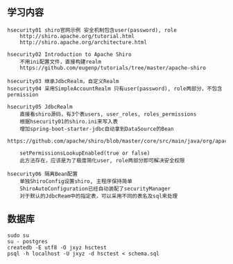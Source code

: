 ## 学习内容

    hsecurity01 shiro官网示例 安全机制包含user(password), role
        http://shiro.apache.org/tutorial.html
        http://shiro.apache.org/architecture.html
    
    hsecurity02 Introduction to Apache Shiro
        不用ini配置文件，直接构建realm
        https://github.com/eugenp/tutorials/tree/master/apache-shiro

    hsecurity03 继承JdbcRealm，自定义Realm
    hsecurity04 采用SimpleAccountRealm 只有user(password), role两部分，不包含permission

    hsecurity05 JdbcRealm
        直接看shiro源码，有3个表users, user_roles, roles_permissions
        根据hsecurity01的shiro.ini来写入表
        增加spring-boot-starter-jdbc自动拿到DataSource的Bean
        https://github.com/apache/shiro/blob/master/core/src/main/java/org/apache/shiro/realm/jdbc/JdbcRealm.java

        setPermissionsLookupEnabled(true or false)
        此方法存在，应该是为了极度简化user, role两部分即可解决安全权限

    hsecurity06 隔离Bean配置
        单独ShiroConfig设置shiro, 主程序保持简单
        ShiroAutoConfiguration已经自动装配了securityManager
        对于默认的JdbcReam中的指定表，可以采用不同的表名及sql来处理

## 数据库

    sudo su
    su - postgres
    createdb -E utf8 -O jxyz hsctest
    psql -h localhost -U jxyz -d hsctest < schema.sql